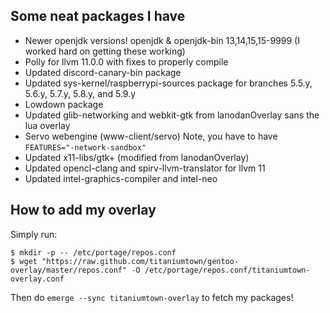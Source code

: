 ## Some neat packages I have
- Newer openjdk versions! openjdk & openjdk-bin 13,14,15,15-9999 (I worked hard on getting these working)
- Polly for llvm 11.0.0 with fixes to properly compile
- Updated discord-canary-bin package
- Updated sys-kernel/raspberrypi-sources package for branches 5.5.y, 5.6.y, 5.7.y, 5.8.y, and 5.9.y
- Lowdown package
- Updated glib-networking and webkit-gtk from lanodanOverlay sans the lua overlay
- Servo webengine (www-client/servo) Note, you have to have `FEATURES="-network-sandbox"`
- Updated x11-libs/gtk+ (modified from lanodanOverlay)
- Updated opencl-clang and spirv-llvm-translator for llvm 11
- Updated intel-graphics-compiler and intel-neo

## How to add my overlay
Simply run:
```
$ mkdir -p -- /etc/portage/repos.conf
$ wget "https://raw.github.com/titaniumtown/gentoo-overlay/master/repos.conf" -O /etc/portage/repos.conf/titaniumtown-overlay.conf
```
Then do `emerge --sync titaniumtown-overlay` to fetch my packages!
